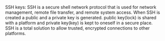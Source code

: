 SSH keys:
SSH is a secure shell network protocol that is used for network management, remote file transfer, and remote system access.
When SSH is created a public and a private key is generated. public key(lock) is shared with a platform and private key(key) is kept to oneself in a secure place.
SSH is a total solution to allow trusted, encrypted connections to other platforms.